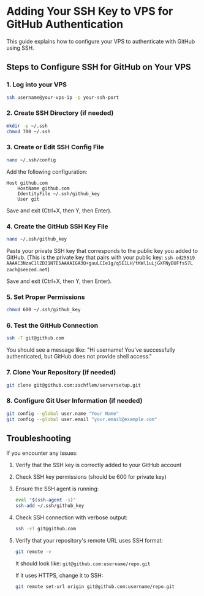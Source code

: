 # Adding Your SSH Key to VPS for GitHub Authentication

This guide explains how to configure your VPS to authenticate with GitHub using SSH.

## Steps to Configure SSH for GitHub on Your VPS

### 1. Log into your VPS
```bash
ssh username@your-vps-ip -p your-ssh-port
```

### 2. Create SSH Directory (if needed)
```bash
mkdir -p ~/.ssh
chmod 700 ~/.ssh
```

### 3. Create or Edit SSH Config File
```bash
nano ~/.ssh/config
```

Add the following configuration:
```
Host github.com
    HostName github.com
    IdentityFile ~/.ssh/github_key
    User git
```

Save and exit (Ctrl+X, then Y, then Enter).

### 4. Create the GitHub SSH Key File
```bash
nano ~/.ssh/github_key
```

Paste your private SSH key that corresponds to the public key you added to GitHub.
(This is the private key that pairs with your public key: `ssh-ed25519 AAAAC3NzaC1lZDI1NTE5AAAAIGA3Q+guuLCIe1g/q5E1LH/tKWl1uLjGXFNyBUFfsS7L zach@seezed.net`)

Save and exit (Ctrl+X, then Y, then Enter).

### 5. Set Proper Permissions
```bash
chmod 600 ~/.ssh/github_key
```

### 6. Test the GitHub Connection
```bash
ssh -T git@github.com
```

You should see a message like: "Hi username! You've successfully authenticated, but GitHub does not provide shell access."

### 7. Clone Your Repository (if needed)
```bash
git clone git@github.com:zachflem/serversetup.git
```

### 8. Configure Git User Information (if needed)
```bash
git config --global user.name "Your Name"
git config --global user.email "your.email@example.com"
```

## Troubleshooting

If you encounter any issues:

1. Verify that the SSH key is correctly added to your GitHub account
2. Check SSH key permissions (should be 600 for private key)
3. Ensure the SSH agent is running:
   ```bash
   eval "$(ssh-agent -s)"
   ssh-add ~/.ssh/github_key
   ```
4. Check SSH connection with verbose output:
   ```bash
   ssh -vT git@github.com
   ```
5. Verify that your repository's remote URL uses SSH format:
   ```bash
   git remote -v
   ```
   It should look like: `git@github.com:username/repo.git`

   If it uses HTTPS, change it to SSH:
   ```bash
   git remote set-url origin git@github.com:username/repo.git
